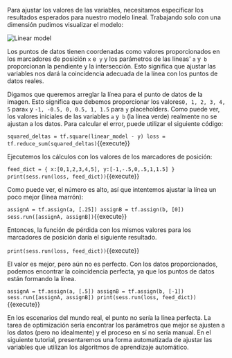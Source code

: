 Para ajustar los valores de las variables, necesitamos especificar los resultados esperados para nuestro modelo lineal. Trabajando solo con una dimensión pudimos visualizar el modelo:

<img src="/basiafusinska/courses/tensorflow-getting-started/tensorflow-core/assets/lin-model.png" alt="Linear model">

Los puntos de datos tienen coordenadas como valores proporcionados en los marcadores de posición `x` e` y` y los parámetros de las líneas' `a` y` b` proporcionan la pendiente y la intersección. Esto significa que ajustar las variables nos dará la coincidencia adecuada de la línea con los puntos de datos reales.

Digamos que queremos arreglar la línea para el punto de datos de la imagen. Esto significa que debemos proporcionar los valores`0, 1, 2, 3, 4, 5` para`x` y `-1, -0.5, 0, 0.5, 1, 1.5` para `y` placeholders. Como puede ver, los valores iniciales de las variables `a` y` b` (la línea verde) realmente no se ajustan a los datos. Para calcular el error, puede utilizar el siguiente código:

`squared_deltas = tf.square(linear_model - y)
loss = tf.reduce_sum(squared_deltas)`{{execute}}

Ejecutemos los cálculos con los valores de los marcadores de posición:

`feed_dict = {
  x:[0,1,2,3,4,5],
  y:[-1,-.5,0,.5,1,1.5] }
print(sess.run(loss, feed_dict))`{{execute}}

Como puede ver, el número es alto, así que intentemos ajustar la línea un poco mejor (línea marrón):

`assignA = tf.assign(a, [.25])
assignB = tf.assign(b, [0])
sess.run([assignA, assignB])`{{execute}}

Entonces, la función de pérdida con los mismos valores para los marcadores de posición daría el siguiente resultado.

`print(sess.run(loss, feed_dict))`{{execute}}

El valor es mejor, pero aún no es perfecto. Con los datos proporcionados, podemos encontrar la coincidencia perfecta, ya que los puntos de datos están formando la línea.

`assignA = tf.assign(a, [.5])
assignB = tf.assign(b, [-1])
sess.run([assignA, assignB])
print(sess.run(loss, feed_dict))`{{execute}}

En los escenarios del mundo real, el punto no sería la línea perfecta. La tarea de optimización sería encontrar los parámetros que mejor se ajusten a los datos (pero no idealmente) y el proceso en sí no sería manual. En el siguiente tutorial, presentaremos una forma automatizada de ajustar las variables que utilizan los algoritmos de aprendizaje automático.
